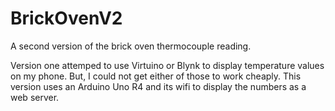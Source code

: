 # BrickOvenV2
A second version of the brick oven thermocouple reading. 

Version one attemped to use Virtuino or Blynk to display temperature values on my phone.  But, I could not get either of those to work cheaply.  This version uses an Arduino Uno R4 and its wifi to display the numbers as a web server.
